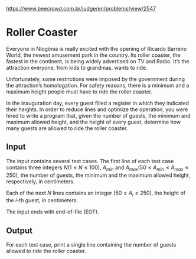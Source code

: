 https://www.beecrowd.com.br/judge/en/problems/view/2547

# Roller Coaster

Everyone in Nlogônia is really excited with the opening of Ricardo Barreiro
World, the newest amusement park in the country. Its roller coaster, the
fastest in the continent, is being widely advertised on TV and Radio. It’s the
attraction everyone, from kids to grandmas, wants to ride.

Unfortunately, some restrictions were imposed by the government during the
attraction’s homologation. For safety reasons, there is a minimum and a
maximum height people must have to ride the roller coaster.

In the inauguration day, every guest filled a register in which they indicated
their heights. In order to reduce lines and optimize the operation, you were
hired to write a program that, given the number of guests, the minimum and
maximum allowed height, and the height of every guest, determine how many
guests are allowed to ride the roller coaster.

## Input

The input contains several test cases. The first line of each test case
contains three integers $N (1 \leq N \leq 100)$, $A_{min}$ and $A_{max} (50
\leq A_{min} \leq A_{max} \leq 250)$, the number of guests, the minimum and
the maximum allowed height, respectively, in centimeters.

Each of the next $N$ lines contains an integer $(50 \leq A_i \leq 250)$, the
height of the $i$-th guest, in centimeters.

The input ends with end-of-file (EOF).

## Output

For each test case, print a single line containing the number of guests
allowed to ride the roller coaster.
